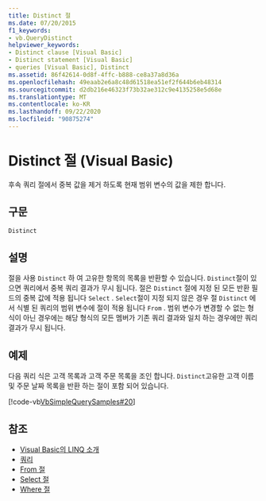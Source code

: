 ```yaml
---
title: Distinct 절
ms.date: 07/20/2015
f1_keywords:
- vb.QueryDistinct
helpviewer_keywords:
- Distinct clause [Visual Basic]
- Distinct statement [Visual Basic]
- queries [Visual Basic], Distinct
ms.assetid: 86f42614-0d8f-4ffc-b888-ce8a37a8d36a
ms.openlocfilehash: 49eaab2e6a8c48d61518ea51ef2f644b6eb48314
ms.sourcegitcommit: d2db216e46323f73b32ae312c9e4135258e5d68e
ms.translationtype: MT
ms.contentlocale: ko-KR
ms.lasthandoff: 09/22/2020
ms.locfileid: "90875274"
---
```

# <a name="distinct-clause-visual-basic"></a>Distinct 절 (Visual Basic)

후속 쿼리 절에서 중복 값을 제거 하도록 현재 범위 변수의 값을 제한 합니다.  
  
## <a name="syntax"></a>구문  
  
```vb  
Distinct  
```  
  
## <a name="remarks"></a>설명  

 절을 사용 `Distinct` 하 여 고유한 항목의 목록을 반환할 수 있습니다. `Distinct`절이 있으면 쿼리에서 중복 쿼리 결과가 무시 됩니다. 절은 `Distinct` 절에 지정 된 모든 반환 필드의 중복 값에 적용 됩니다 `Select` . `Select`절이 지정 되지 않은 경우 절 `Distinct` 에서 식별 된 쿼리의 범위 변수에 절이 적용 됩니다 `From` . 범위 변수가 변경할 수 없는 형식이 아닌 경우에는 해당 형식의 모든 멤버가 기존 쿼리 결과와 일치 하는 경우에만 쿼리 결과가 무시 됩니다.  
  
## <a name="example"></a>예제  

 다음 쿼리 식은 고객 목록과 고객 주문 목록을 조인 합니다. `Distinct`고유한 고객 이름 및 주문 날짜 목록을 반환 하는 절이 포함 되어 있습니다.  
  
 [!code-vb[VbSimpleQuerySamples#20](~/samples/snippets/visualbasic/VS_Snippets_VBCSharp/VbSimpleQuerySamples/VB/QuerySamples1.vb#20)]  
  
## <a name="see-also"></a>참조

- [Visual Basic의 LINQ 소개](../../programming-guide/language-features/linq/introduction-to-linq.md)
- [쿼리](index.md)
- [From 절](from-clause.md)
- [Select 절](select-clause.md)
- [Where 절](where-clause.md)
